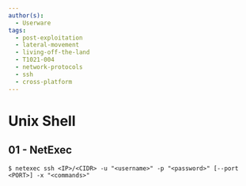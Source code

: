 ```yaml
---
author(s):
  - Userware
tags:
  - post-exploitation
  - lateral-movement
  - living-off-the-land
  - T1021-004
  - network-protocols
  - ssh
  - cross-platform
---
```

# Unix Shell

## 01 - NetExec

```
$ netexec ssh <IP>/<CIDR> -u "<username>" -p "<password>" [--port <PORT>] -x "<commands>"
```